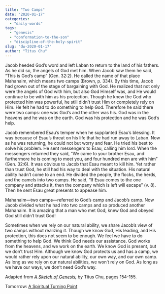 ```yaml
---
title: "Two Camps"
date: "2020-01-17"
categories: 
  - "daily-words"
tags: 
  - "genesis"
  - "conformation-to-the-son"
  - "discipline-of-the-holy-spirit"
slug: "dw-2020-01-17"
author: "Titus Chu"
---
```


Jacob heeded God’s word and left Laban to return to the land of his fathers. As he did so, the angels of God met him. When Jacob saw them he said, “This is God’s camp” (Gen. 32:2). He called the name of that place Mahanaim, which means two camps (Brown, p. 334). By this time, Jacob had grown out of the stage of bargaining with God. He realized that not only were the angels of God with him, but also God Himself was, and He would continue to be with him as his protection. Though he knew the God who protected him was powerful, he still didn’t trust Him or completely rely on Him. He felt he had to do something to help God. Therefore he said there were two camps: one was God’s and the other was his. God was in the heavens and he was on the earth. God was his protection and he was God’s help.

Jacob remembered Esau’s temper when he supplanted Esau’s blessing. It was because of Esau’s threat on his life that he had run away to Laban. Now as he was returning, he could not but worry and fear. He tried his best to solve his problem. He sent messengers to Esau, calling him lord. When the messengers returned they said, “We came to your brother Esau, and furthermore he is coming to meet you, and four hundred men are with him” (Gen. 32:6). It was obvious to Jacob that Esau meant to kill him. Yet rather than trust God, he still had his way to deal with the situation. His natural ability hadn’t come to an end. He divided the people, the flocks, the herds, and the camels into two camps. He said, “If Esau comes to the one company and attacks it, then the company which is left will escape” (v. 8). Then he sent Esau great presents to appease him.

Mahanaim—two camps—referred to God’s camp and Jacob’s camp. Now Jacob divided what he had into two camps and so produced another Mahanaim. It is amazing that a man who met God, knew God and obeyed God still didn’t trust God!

Sometimes when we rely on our natural ability, we share Jacob’s view of two camps without realizing it. Though we know God, His leading, and His protection, this does not seem to be enough. We feel we have to do something to help God. We think God needs our assistance. God works from the heavens, and we work on the earth. We know God is present, but we don’t trust Him. Although we know God protects us and has a camp, we would rather rely upon our natural ability, our own way, and our own camp. As long as we rely on our natural abilities, we won’t rely on God. As long as we have our ways, we don’t need God’s way.

Adapted from _[A Sketch of Genesis](/book-gen-sketch "Go to the listing for this book."),_ by Titus Chu, pages 154-155.

Tomorrow: [A Spiritual Turning Point](/dw-2020-01-18)
